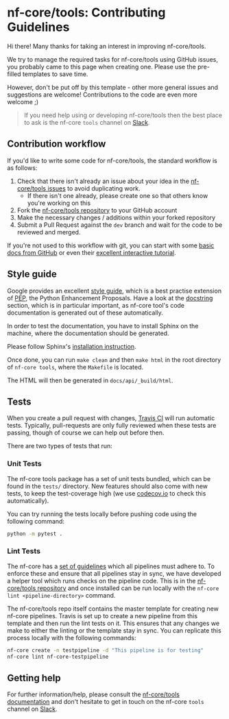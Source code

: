 # nf-core/tools: Contributing Guidelines

Hi there! Many thanks for taking an interest in improving nf-core/tools.

We try to manage the required tasks for nf-core/tools using GitHub issues, you probably came to this page when creating one. Please use the pre-filled templates to save time.

However, don't be put off by this template - other more general issues and suggestions are welcome! Contributions to the code are even more welcome ;)

> If you need help using or developing nf-core/tools then the best place to ask is the nf-core `tools` channel on [Slack](https://nf-core-invite.herokuapp.com/).

## Contribution workflow
If you'd like to write some code for nf-core/tools, the standard workflow
is as follows:

1. Check that there isn't already an issue about your idea in the
   [nf-core/tools issues](https://github.com/nf-core/tools/issues) to avoid
   duplicating work.
    * If there isn't one already, please create one so that others know you're working on this
2. Fork the [nf-core/tools repository](https://github.com/nf-core/tools) to your GitHub account
3. Make the necessary changes / additions within your forked repository
4. Submit a Pull Request against the `dev` branch and wait for the code to be reviewed and merged.

If you're not used to this workflow with git, you can start with some [basic docs from GitHub](https://help.github.com/articles/fork-a-repo/) or even their [excellent interactive tutorial](https://try.github.io/).

## Style guide
Google provides an excellent [style guide](https://github.com/google/styleguide/blob/gh-pages/pyguide.md), which
is a best practise extension of [PEP](https://www.python.org/dev/peps/), the Python Enhancement Proposals. Have a look at the
[docstring](https://github.com/google/styleguide/blob/gh-pages/pyguide.md#38-comments-and-docstrings) section, which is in particular
important, as nf-core tool's code documentation is generated out of these automatically.

In order to test the documentation, you have to install Sphinx on the machine, where the documentation should be generated.

Please follow Sphinx's [installation instruction](http://www.sphinx-doc.org/en/master/usage/installation.html).

Once done, you can run `make clean` and then `make html` in the root directory of `nf-core tools`, where the `Makefile` is located.

The HTML will then be generated in `docs/api/_build/html`.


## Tests
When you create a pull request with changes, [Travis CI](https://travis-ci.org/) will run automatic tests.
Typically, pull-requests are only fully reviewed when these tests are passing, though of course we can help out before then.

There are two types of tests that run:

### Unit Tests
The nf-core tools package has a set of unit tests bundled, which can be found in the `tests/` directory.
New features should also come with new tests, to keep the test-coverage high (we use [codecov.io](https://codecov.io/gh/nf-core/tools/) to check this automatically).

You can try running the tests locally before pushing code using the following command:

```bash
python -m pytest .
```

### Lint Tests
The nf-core has a [set of guidelines](http://nf-co.re/guidelines) which all pipelines must adhere to.
To enforce these and ensure that all pipelines stay in sync, we have developed a helper tool which runs checks on the pipeline code. This is in the [nf-core/tools repository](https://github.com/nf-core/tools) and once installed can be run locally with the `nf-core lint <pipeline-directory>` command.

The nf-core/tools repo itself contains the master template for creating new nf-core pipelines.
Travis is set up to create a new pipeline from this template and then run the lint tests on it.
This ensures that any changes we make to either the linting or the template stay in sync.
You can replicate this process locally with the following commands:

```bash
nf-core create -n testpipeline -d "This pipeline is for testing"
nf-core lint nf-core-testpipeline
```

## Getting help
For further information/help, please consult the [nf-core/tools documentation](https://github.com/nf-core/tools#documentation) and don't hesitate to get in touch on the nf-core `tools` channel on [Slack](https://nf-core-invite.herokuapp.com/).
